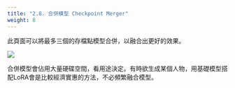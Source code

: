 ```yaml
---
title: "2.8. 合併模型 Checkpoint Merger"
weight: 8
---
```


此頁面可以將最多三個的存檔點模型合併，以融合出更好的效果。

![](../../images/Screenshot_20230417_184700.webp)

合併模型會佔用大量硬碟空間，看用途決定。有時欲生成某個人物，用基礎模型搭配LoRA會是比較經濟實惠的方法，不必頻繁融合模型。
